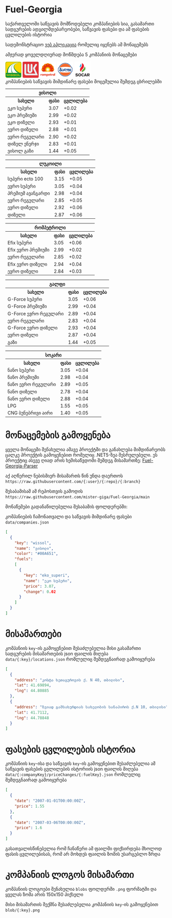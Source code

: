 # Fuel-Georgia
საქართველოში საწვავის მომწოდებელი კომპანიების სია, გასამართი სადგურების ადგილმდებარეობები, საწვავის ფასები და ამ ფასების ცვლილების ისტორია

სადემონსტრაციო [ვებ აპლიკაცია](https://mister-giga.github.io/Fuel-Georgia-ReactJS/) რომელიც იყენებს ამ მონაცემებს

<!--PRICING-START-->
ამჯერად ყოველდღიურად მოწმდება 5 კომპანიის მონაცემები
<div>
<img src="https://raw.githubusercontent.com/mister-giga/Fuel-Georgia/main/blob/wissol.png" alt="wissol logo" width="50" >
<img src="https://raw.githubusercontent.com/mister-giga/Fuel-Georgia/main/blob/lukoil.png" alt="lukoil logo" width="50" >
<img src="https://raw.githubusercontent.com/mister-giga/Fuel-Georgia/main/blob/rompetrol.png" alt="rompetrol logo" width="50" >
<img src="https://raw.githubusercontent.com/mister-giga/Fuel-Georgia/main/blob/gulf.png" alt="gulf logo" width="50" >
<img src="https://raw.githubusercontent.com/mister-giga/Fuel-Georgia/main/blob/socar.png" alt="socar logo" width="50" >
</div>
კომპანიების საწვავის მიმდინარე ფასები მოცემულია შემდეგ ცხრილებში
<table>
<tr><th colSpan="3">ვისოლი</th></tr>
<tr><th>სახელი</th><th>ფასი</th><th>ცვლილება</th></th></tr>
<tr><td>ეკო სუპერი</td><td>3.07</td><td>+0.02</td></tr>
<tr><td>ეკო პრემიუმი</td><td>2.99</td><td>+0.02</td></tr>
<tr><td>ეკო დიზელი</td><td>2.93</td><td>+0.01</td></tr>
<tr><td>ევრო დიზელი</td><td>2.88</td><td>+0.01</td></tr>
<tr><td>ევრო რეგულარი</td><td>2.90</td><td>+0.02</td></tr>
<tr><td>დიზელ ენერჯი</td><td>2.83</td><td>+0.01</td></tr>
<tr><td>ვისოლ გაზი</td><td>1.44</td><td>+0.05</td></tr>
</table>
<table>
<tr><th colSpan="3">ლუკოილი</th></tr>
<tr><th>სახელი</th><th>ფასი</th><th>ცვლილება</th></th></tr>
<tr><td>სუპერი ecto 100</td><td>3.15</td><td>+0.05</td></tr>
<tr><td>ევრო სუპერი</td><td>3.05</td><td>+0.04</td></tr>
<tr><td>პრემიუმ ავანგარდი</td><td>2.98</td><td>+0.04</td></tr>
<tr><td>ევრო რეგულარი</td><td>2.85</td><td>+0.05</td></tr>
<tr><td>ევრო დიზელი</td><td>2.92</td><td>+0.06</td></tr>
<tr><td>დიზელი</td><td>2.87</td><td>+0.06</td></tr>
</table>
<table>
<tr><th colSpan="3">რომპეტროლი</th></tr>
<tr><th>სახელი</th><th>ფასი</th><th>ცვლილება</th></th></tr>
<tr><td>Efix სუპერი</td><td>3.05</td><td>+0.06</td></tr>
<tr><td>Efix ევრო პრემიუმი</td><td>2.99</td><td>+0.02</td></tr>
<tr><td>ევრო რეგულარი</td><td>2.85</td><td>+0.02</td></tr>
<tr><td>Efix ევრო დიზელი</td><td>2.94</td><td>+0.04</td></tr>
<tr><td>ევრო დიზელი</td><td>2.84</td><td>+0.03</td></tr>
</table>
<table>
<tr><th colSpan="3">გალფი</th></tr>
<tr><th>სახელი</th><th>ფასი</th><th>ცვლილება</th></th></tr>
<tr><td>G-Force სუპერი</td><td>3.05</td><td>+0.06</td></tr>
<tr><td>G-Force პრემიუმი</td><td>2.99</td><td>+0.04</td></tr>
<tr><td>G-Force ევრო რეგულარი</td><td>2.89</td><td>+0.04</td></tr>
<tr><td>ევრო რეგულარი</td><td>2.83</td><td>+0.04</td></tr>
<tr><td>G-Force ევრო დიზელი</td><td>2.93</td><td>+0.04</td></tr>
<tr><td>ევრო დიზელი</td><td>2.87</td><td>+0.04</td></tr>
<tr><td>გაზი</td><td>1.44</td><td>+0.05</td></tr>
</table>
<table>
<tr><th colSpan="3">სოკარი</th></tr>
<tr><th>სახელი</th><th>ფასი</th><th>ცვლილება</th></th></tr>
<tr><td>ნანო სუპერი</td><td>3.05</td><td>+0.04</td></tr>
<tr><td>ნანო პრემიუმი</td><td>2.98</td><td>+0.04</td></tr>
<tr><td>ნანო ევრო რეგულარი</td><td>2.89</td><td>+0.05</td></tr>
<tr><td>ნანო დიზელი</td><td>2.78</td><td>+0.04</td></tr>
<tr><td>ნანო ევრო დიზელი</td><td>2.88</td><td>+0.04</td></tr>
<tr><td>LPG</td><td>1.55</td><td>+0.05</td></tr>
<tr><td>CNG ბუნებრივი აირი</td><td>1.40</td><td>+0.05</td></tr>
</table>

<!--PRICING-END-->

# მონაცემების გამოყენება
ყველა მონაცემი შენახულია ამავე პროექტში და განახლება მიმდინარეობს ცალკე პროექტის გამოყენებით რომელიც .NET5-ზეა შესრულებული. ეს პროექტიც ასევე ღიად არის ხემისაწვდომი შემდეგ მისამართზე: [Fuel-Georgia-Parser](https://github.com/mister-giga/Fuel-Georgia-Parser)


აქ აღწერილ ნებისმიერ მისამართს წინ უნდა დაერთოს ```https://raw.githubusercontent.com/{:user}/{:repo}/{:branch}```

შესაბამისამ ამ რეპოსთვის გამოდის ```https://raw.githubusercontent.com/mister-giga/Fuel-Georgia/main```


მონაწემები გადანაწილებულია შესაბამის ფოლდერებში:

კომპანიების ჩამონათვალი და საწვავის მიმდინარე ფასები ```data/companies.json```

```JSON
[
  {
    "key": "wissol",
    "name": "ვისოლი",
    "color": "#00A651",
    "fuels": 
    [
      {
        "key": "eko_superi",
        "name": "ეკო სუპერი",
        "price": 3.07,
        "change": 0.02
      }
    ]
  }
]
```
# მისამართები
კომპანიის ```key```-ის გამოყენებით შესაძლებელია მისი გასამართი სადგურების მისამართების json ფაილის მიღება  ```data/{:key}/locations.json``` რომლელიც შემდეგნაირად გამოიყურება

```JSON
[
  {
    "address": "კოსტა ხეთაგუროვის ქ. N 40, თბილისი",
    "lat": 41.69894,
    "lng": 44.80885
  },
  {
    "address": "ზვიად გამსახურდიას სახელობის სანაპიროს ქ.N 10, თბილისი",
    "lat": 41.7112,
    "lng": 44.78848
  }
]
```
# ფასების ცვლილების ისტორია
კომპანიის ```key```-ისა და საწვავის ```key```-ის გამოყენებით შესაძლებელია ამ საწვავის ფასების ცვლილების ისტორიის json ფაილის მიღება  ```data/{:companyKey}/priceChanges/{:fuelKey}.json``` რომლელიც შემდეგნაირად გამოიყურება
```JSON
[
  {
    "date": "2007-01-01T00:00:00Z",
    "price": 1.55
  },
  {
    "date": "2007-03-06T00:00:00Z",
    "price": 1.6
  }
]
```
გასათვალისწინებელია რომ ჩანაწერი ამ ფაილში ფიქსირდება მხოლოდ ფასის ცვლილებისას, რომ არ მოხდეს ფაილის ზომის უსარგებლო ზრდა

# კომპანიის ლოგოს მისამართი
კომპანიის ლოგოები შენახულია ```blobs``` ფოლდერში ```.png``` ფორმატში და ყველას ზომა არის 150x150 პიქსელი

მისი მისამართის შექმნა შესაძლებელია კომპანიის ```key```-ის გამოყენებით ```blob/{:key}.png```
